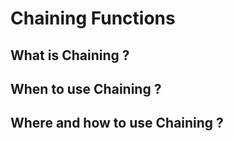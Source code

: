 # Chaining Functions

## What is Chaining ? 

## When to use Chaining ? 

## Where and how to use Chaining ?